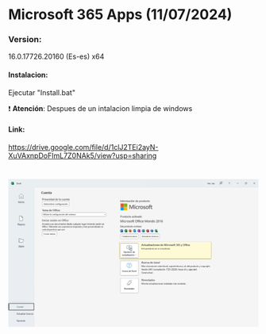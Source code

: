 # Microsoft 365 Apps (11/07/2024)

### Version:
16.0.17726.20160 (Es-es) x64


#### Instalacion:
Ejecutar "Install.bat"

:exclamation: **Atención**: Despues de un intalacion limpia de windows

#### Link:
https://drive.google.com/file/d/1clJ2TEi2ayN-XuVAxnpDoFImL7Z0NAk5/view?usp=sharing

# <img src="https://github.com/wernser412/Microsoft-365-Apps/blob/main/M365.jpg">
